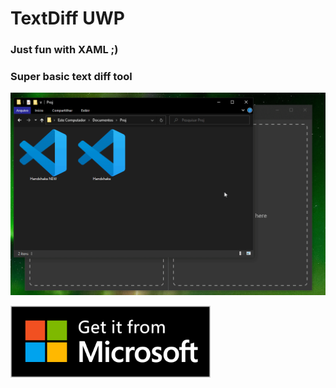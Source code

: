 # TextDiff UWP

### Just fun with XAML ;)
### Super basic text diff tool
<img src="https://github.com/luandersonn/TextDiff-UWP/blob/main/Images/Captura.gif"/>

[<img src="https://github.com/luandersonn/TextDiff-UWP/blob/main/Images/Get from MS Store English.png"
width="320"/>](https://www.microsoft.com/store/apps/9P8FPD4XS74K)
